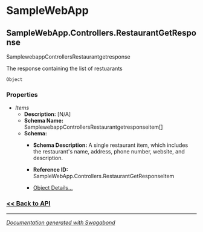 
# SampleWebApp

## SampleWebApp.Controllers.RestaurantGetResponse

SamplewebappControllersRestaurantgetresponse

The response containing the list of restuarants


`Object`

### Properties


* *Items*
    * **Description:** [N/A]
    * **Schema Name:** SamplewebappControllersRestaurantgetresponseitem[]
    * **Schema:** 
        * **Schema Description:** A single restaurant item, which includes the restaurant's name, address, phone number, website, and description.
 
        * **Reference ID:** SampleWebApp.Controllers.RestaurantGetResponseItem
        * [Object Details...](../schema/SamplewebappControllersRestaurantgetresponseitem.md)
    




### [<< Back to API](../SampleWebApp.Readme.md)

*** 

*[Documentation generated with Swagabond](https://github.com/jordanbleu/swagabond)*

